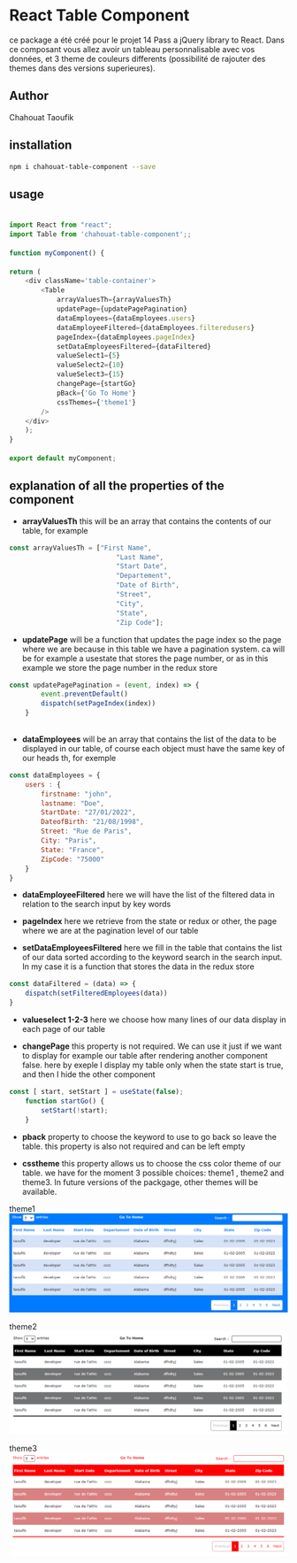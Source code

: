 # React Table Component 

ce package a été créé pour le projet 14 Pass a jQuery library to React.
Dans ce composant vous allez avoir un tableau personnalisable avec vos données, et 3 theme de couleurs differents (possibilité de rajouter des themes dans des versions superieures).

## Author

Chahouat Taoufik

## installation

```sh
npm i chahouat-table-component --save
```
## usage

```js

import React from "react";
import Table from 'chahouat-table-component';;

function myComponent() {
  
return (
    <div className='table-container'>
        <Table 
            arrayValuesTh={arrayValuesTh}
            updatePage={updatePagePagination} 
            dataEmployees={dataEmployees.users}
            dataEmployeeFiltered={dataEmployees.filteredusers} 
            pageIndex={dataEmployees.pageIndex}
            setDataEmployeesFiltered={dataFiltered}
            valueSelect1={5} 
            valueSelect2={10} 
            valueSelect3={15} 
            changePage={startGo} 
            pBack={'Go To Home'}
            cssThemes={'theme1'}
        />
    </div>
    );
}

export default myComponent;
```

## explanation of all the properties of the component

*  **arrayValuesTh** this will be an array that contains the contents of our table, for example 
```js
const arrayValuesTh = ["First Name", 
                           "Last Name", 
                           "Start Date", 
                           "Departement", 
                           "Date of Birth", 
                           "Street", 
                           "City", 
                           "State", 
                           "Zip Code"]; 
```

* **updatePage** will be a function that updates the page index so the page where we are because in this table we have a pagination system.
ca will be for example a usestate that stores the page number, or as in this example we store the page number in the redux store
```js
const updatePagePagination = (event, index) => {
		event.preventDefault()
		dispatch(setPageIndex(index))
	}
 
```

* **dataEmployees** will be an array that contains the list of the data to be displayed in our table, of course each object must have the same key of our heads th, for exemple
```js
const dataEmployees = {
    users : {
        firstname: "john",
        lastname: "Doe",
        StartDate: "27/01/2022",
        DateofBirth: "21/08/1998",
        Street: "Rue de Paris",
        City: "Paris",
        State: "France",
        ZipCode: "75000" 
    }
}
```

* **dataEmployeeFiltered** here we will have the list of the filtered data in relation to the search input by key words

* **pageIndex** here we retrieve from the state or redux or other, the page where we are at the pagination level of our table

* **setDataEmployeesFiltered** here we fill in the table that contains the list of our data sorted according to the keyword search in the search input.
In my case it is a function that stores the data in the redux store
```js
const dataFiltered = (data) => {
    dispatch(setFilteredEmployees(data))
}
```
* **valueselect 1-2-3** here we choose how many lines of our data display in each page of our table

* **changePage** this property is not required.
We can use it just if we want to display for example our table after rendering another component false.
here by exeple I display my table only when the state start is true, and then I hide the other component 
```js
const [ start, setStart ] = useState(false);
    function startGo() {
        setStart(!start);
    }
```

* **pback**  property to choose the keyword to use to go back so leave the table.
this property is also not required and can be left empty

* **csstheme**
this property allows us to choose the css color theme of our table.
we have for the moment 3 possible choices: theme1 , theme2 and theme3.
In future versions of the packgage, other themes will be available.

theme1
<img src="/assets/images/theme1.PNG"/>

theme2
<img src="/assets/images/theme2.PNG"/>

theme3
<img src="/assets/images/theme3.PNG"/>


